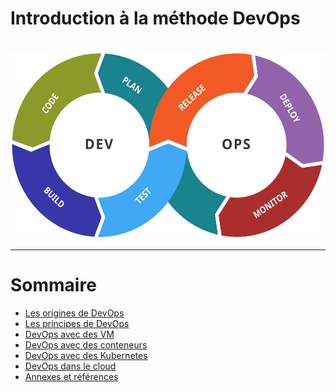 
# Introduction à la méthode DevOps

<br />

<div class="center">
    <img src="img/Devops-toolchain.svg" style="height: 300px" />
</div>

---

# Sommaire

* [Les origines de DevOps](origines.md)
* [Les principes de DevOps](principes.md)
* [DevOps avec des VM](vm.md)
* [DevOps avec des conteneurs](conteneurs.md)
* [DevOps avec des Kubernetes](kubernetes.md)
* [DevOps dans le cloud](cloud.md)
* [Annexes et références](annexe/index.html)
